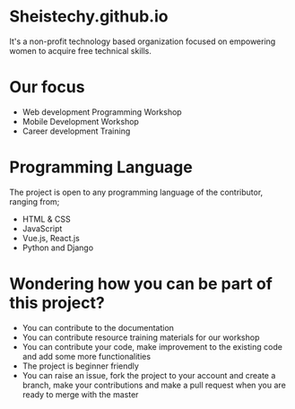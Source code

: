 # Sheistechy.github.io
It's a non-profit technology based organization focused on empowering women to acquire free technical skills.

# Our focus
* Web development Programming Workshop
* Mobile Development Workshop
* Career development Training

# Programming Language
  The project is open to any programming language of the contributor, ranging from;
* HTML & CSS
* JavaScript
* Vue.js, React.js
* Python and Django

# Wondering how you can be part of this  project?
* You can contribute to the documentation
* You can contribute resource training materials for our workshop 
* You can contribute your code, make improvement to the existing code and add some more functionalities
* The project is beginner friendly
* You can raise an issue, fork the project to your account and create a branch, make your contributions and make a pull request when you are ready to merge with the master

